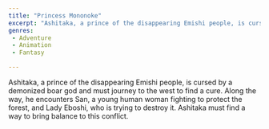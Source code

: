 ```yaml
---
title: "Princess Mononoke"
excerpt: "Ashitaka, a prince of the disappearing Emishi people, is cursed by a demonized boar god and must journey to the west to find a cure. Along the way, he e..."
genres: 
 - Adventure
 - Animation
 - Fantasy

---
```


Ashitaka, a prince of the disappearing Emishi people, is cursed by a demonized boar god and must journey to the west to find a cure. Along the way, he encounters San, a young human woman fighting to protect the forest, and Lady Eboshi, who is trying to destroy it. Ashitaka must find a way to bring balance to this conflict.
